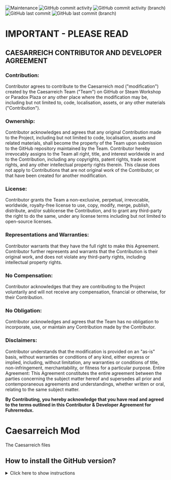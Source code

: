 ![Maintenance](https://img.shields.io/badge/Maintained-Yes-green)
![GitHub commit activity](https://img.shields.io/github/commit-activity/w/caesarreich/caesarreich)
![GitHub commit activity (branch)](https://img.shields.io/github/commit-activity/w/caesarreich/caesarreich/main?label=commit%20activity%20(main))
![GitHub last commit](https://img.shields.io/github/last-commit/caesarreich/caesarreich)
![GitHub last commit (branch)](https://img.shields.io/github/last-commit/caesarreich/caesarreich/main?label=last%20commit%20(main))




# IMPORTANT - PLEASE READ
## CAESARREICH CONTRIBUTOR AND DEVELOPER AGREEMENT

### Contribution: 
 Contributor agrees to contribute to the Caesarreich mod ("modification") created by the Caesarreich Team ("Team") on GitHub or Steam Workshop or Paradox Plaza or any other place where the modification may be, including but not limited to, code, localisation, assets, or any other materials ("Contribution").
### Ownership: 
Contributor acknowledges and agrees that any original Contribution made to the Project, including but not limited to code, localisation, assets and related materials, shall become the property of the Team upon submission to the GitHub repository maintained by the Team. Contributor hereby irrevocably assigns to the Team all right, title, and interest worldwide in and to the Contribution, including any copyrights, patent rights, trade secret rights, and any other intellectual property rights therein. This clause does not apply to Contributions that are not original work of the Contributor, or that have been created for another modification.
### License: 
Contributor grants the Team a non-exclusive, perpetual, irrevocable, worldwide, royalty-free license to use, copy, modify, merge, publish, distribute, and/or sublicense the Contribution, and to grant any third-party the right to do the same, under any license terms including but not limited to open-source licenses.
### Representations and Warranties: 
Contributor warrants that they have the full right to make this Agreement. Contributor further represents and warrants that the Contribution is their original work, and does not violate any third-party rights, including intellectual property rights.
### No Compensation: 
Contributor acknowledges that they are contributing to the Project voluntarily and will not receive any compensation, financial or otherwise, for their Contribution.
 
### No Obligation: 
Contributor acknowledges and agrees that the Team has no obligation to incorporate, use, or maintain any Contribution made by the Contributor.
### Disclaimers: 
Contributor understands that the modification is provided on an "as-is" basis, without warranties or conditions of any kind, either express or implied, including, without limitation, any warranties or conditions of title, non-infringement, merchantability, or fitness for a particular purpose.
Entire Agreement: This Agreement constitutes the entire agreement between the parties concerning the subject matter hereof and supersedes all prior and contemporaneous agreements and understandings, whether written or oral, relating to the same subject matter.

**By Contributing, you hereby acknowledge that you have read and agreed to the terms outlined in this Contributor & Developer Agreement for Fuhrerredux.**

# Caesarreich Mod
The Caesarreich files
## How to install the GitHub version?
<details><summary>Click here to show instructions</summary>
<ul>
  <li>Create a new mod through the Paradox Launcher</li>                  
  <li>Download the zip folder using the Green Button</li>             
  <li>Unzip the zip folder</li>
  <li>Take all of its contents and put them in the folder of the mod you created previously</li>
  <li>When prompted to replace files, say yes</li>
  <li>In the mod file, there should be a .mod file with the name of the mod you created. Edit this file to include the following in the end:</li>
</ul>

<details><summary>CLICK ME</summary>
<p>

```lua
replace_path="common/abilities"
replace_path="common/ai_areas"
replace_path="common/ai_equipment"
replace_path="common/ai_focuses"
replace_path="common/ai_strategy"
replace_path="common/ai_strategy_plans"
replace_path="common/ai_templates"
replace_path="common/autonomous_states"
replace_path="common/bookmarks"
replace_path="common/bop"
replace_path="common/characters"
replace_path="common/continuous_focus"
replace_path="common/countries"
replace_path="common/country_leader"
replace_path="common/country_tag_aliases"
replace_path="common/country_tags"
replace_path="common/decisions"
replace_path="common/decisions/categories"
replace_path="common/difficulty_settings"
replace_path="common/dynamic_modifiers"
replace_path="common/game_rules"
replace_path="common/idea_tags"
replace_path="common/ideas"
replace_path="common/ideologies"
replace_path="common/military_industrial_organization/organizations"
replace_path="common/modifiers"
replace_path="common/modifier_definitions"
replace_path="common/names"
replace_path="common/national_focus"
replace_path="common/on_actions"
replace_path="common/operations"
replace_path="common/opinion_modifiers"
replace_path="common/peace_conference/ai_peace"
replace_path="common/peace_conference/categories"
replace_path="common/peace_conference/cost_modifiers"
replace_path="common/scorers/country"
replace_path="common/scripted_diplomatic_actions"
replace_path="common/scripted_effects"
replace_path="common/scripted_guis"
replace_path="common/scripted_localisation"
replace_path="common/scripted_triggers"
replace_path="common/state_category"
replace_path="common/technologies"
replace_path="common/technology_sharing"
replace_path="common/technology_tags"
replace_path="common/units/codenames_operatives"
replace_path="common/units/names"
replace_path="common/units/names_divisions"
replace_path="common/units/names_railway_guns"
replace_path="common/units/names_ships"
replace_path="events"
replace_path="gfx/loadingscreens"
replace_path="gfx/flags"
replace_path="history/countries"
replace_path="history/general"
replace_path="history/states"
replace_path="history/units"
replace_path="map/strategicregions"
replace_path="map/supplyareas"
replace_path="portraits"
replace_path="tests"
```
</p>
</details>

**Note:** you need to **include them**, so you don't need to delete anything else.
</details>

